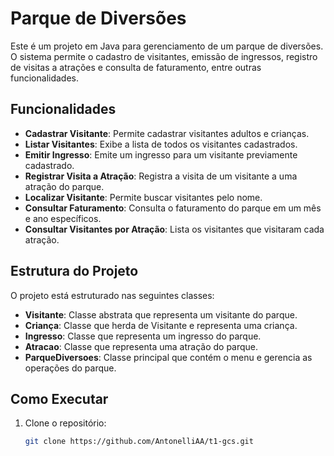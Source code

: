 # Parque de Diversões

Este é um projeto em Java para gerenciamento de um parque de diversões. O sistema permite o cadastro de visitantes, emissão de ingressos, registro de visitas a atrações e consulta de faturamento, entre outras funcionalidades.

## Funcionalidades

- **Cadastrar Visitante**: Permite cadastrar visitantes adultos e crianças.
- **Listar Visitantes**: Exibe a lista de todos os visitantes cadastrados.
- **Emitir Ingresso**: Emite um ingresso para um visitante previamente cadastrado.
- **Registrar Visita a Atração**: Registra a visita de um visitante a uma atração do parque.
- **Localizar Visitante**: Permite buscar visitantes pelo nome.
- **Consultar Faturamento**: Consulta o faturamento do parque em um mês e ano específicos.
- **Consultar Visitantes por Atração**: Lista os visitantes que visitaram cada atração.

## Estrutura do Projeto

O projeto está estruturado nas seguintes classes:

- **Visitante**: Classe abstrata que representa um visitante do parque.
- **Criança**: Classe que herda de Visitante e representa uma criança.
- **Ingresso**: Classe que representa um ingresso do parque.
- **Atracao**: Classe que representa uma atração do parque.
- **ParqueDiversoes**: Classe principal que contém o menu e gerencia as operações do parque.

## Como Executar

1. Clone o repositório:
   ```bash
   git clone https://github.com/AntonelliAA/t1-gcs.git
   ```
